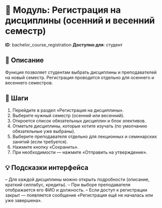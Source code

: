 # 📘 Модуль: Регистрация на дисциплины (осенний и весенний семестр)
**ID**: bachelor_course_registration
**Доступно для**: студент

## 📝 Описание
Функция позволяет студентам выбрать дисциплины и преподавателей на новый семестр. Регистрация проводится отдельно для осеннего и весеннего семестров.

## 🩜 Шаги
1. Перейдите в раздел «Регистрация на дисциплины».
2. Выберите нужный семестр (осенний или весенний).
3. Откроется список обязательных дисциплин и блок элективов.
4. Отметьте дисциплины, которые хотите изучать (по умолчанию обязательные уже выбраны).
5. Выберите преподавателя отдельно для лекционных и семинарских занятий (если требуется).
6. Нажмите кнопку «Сохранить».
7. При необходимости — нажмите «Отправить на утверждение».

## 💡 Подсказки интерфейса
– Для каждой дисциплины можно открыть подробности (описание, краткий силлабус, кредиты).
– При выборе преподавателя отображается его ФИО и должность.
– Если доступ к регистрации закрыт — появляется сообщение «Регистрация ещё не началась или уже завершена».
